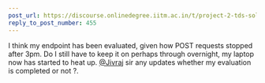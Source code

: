 ```yaml
---
post_url: https://discourse.onlinedegree.iitm.ac.in/t/project-2-tds-solver-discussion-thread/169029/460
reply_to_post_number: 455
---
```

I think my endpoint has been evaluated, given how POST requests stopped after 3pm. Do I still have to keep it on perhaps through overnight, my laptop now has started to heat up. [@Jivraj](/u/jivraj) sir any updates whether my evaluation is completed or not ?.
